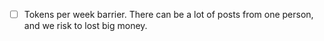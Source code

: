 - [ ] Tokens per week barrier. There can be a lot of posts from one person, and we risk to lost big money.